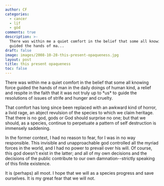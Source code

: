 ```yaml
---
author: CF
categories:
  - cancer
  - lïf
  - göd
comments: true
description: >-
  There was within me a quiet comfort in the belief that some all knowing force
  guided the hands of ma...
draft: false
image: images/2008-10-28-this-present-opaqueness.jpg
layout: post
title: this present opaqueness
toc: false
---
```

    
There was within me a quiet comfort in the belief that some all knowing force guided the hands of man in the daily doings of human kind, a relief and respite in the faith that it was not truly up to \*us\* to guide the resolutions of issues of strife and hunger and cruelty.    
    
That comfort has long since been replaced with an awkward kind of horror, a livid rage, an abject revulsion of the species to which we claim heritage. That there is no god, gods or God should surprise no one; but that we should, as a species, continue to perpetuate a pattern of self destruction is immensely saddening.    
    
In the former context, I had no reason to fear, for I was in no way responsible. This invisible and unapproachable god controlled all the myriad forces in the world, and I had no power to prevail over his will. Of course, this god doesn't exist in the latter; and all of my own decisions and the decisions of the public contribute to our own damnation--strictly speaking of this finite existence.    
    
It is (perhaps) all moot. I hope that we will as a species progress and save ourselves. It is my great fear that we will not.    
